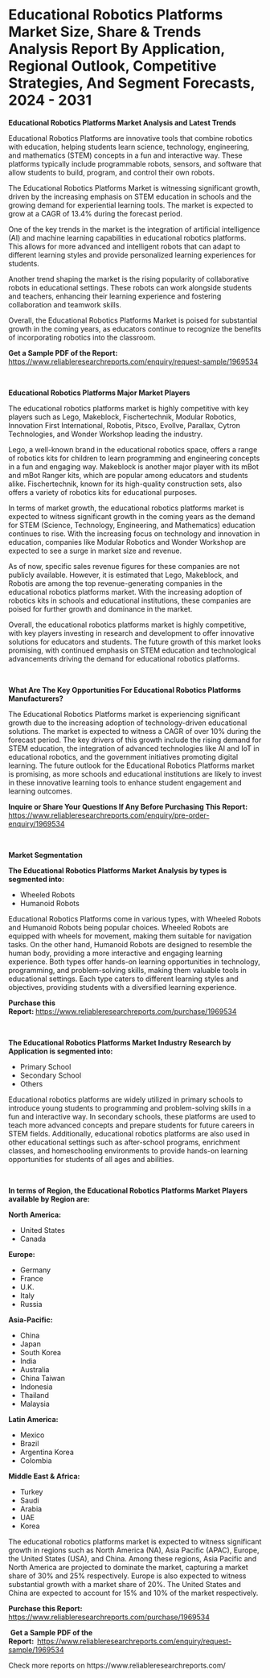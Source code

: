 <p><h1>Educational Robotics Platforms Market Size, Share & Trends Analysis Report By Application, Regional Outlook, Competitive Strategies, And Segment Forecasts, 2024 - 2031</h1></p><p><strong>Educational Robotics Platforms Market Analysis and Latest Trends</strong></p>
<p><p>Educational Robotics Platforms are innovative tools that combine robotics with education, helping students learn science, technology, engineering, and mathematics (STEM) concepts in a fun and interactive way. These platforms typically include programmable robots, sensors, and software that allow students to build, program, and control their own robots.</p><p>The Educational Robotics Platforms Market is witnessing significant growth, driven by the increasing emphasis on STEM education in schools and the growing demand for experiential learning tools. The market is expected to grow at a CAGR of 13.4% during the forecast period.</p><p>One of the key trends in the market is the integration of artificial intelligence (AI) and machine learning capabilities in educational robotics platforms. This allows for more advanced and intelligent robots that can adapt to different learning styles and provide personalized learning experiences for students.</p><p>Another trend shaping the market is the rising popularity of collaborative robots in educational settings. These robots can work alongside students and teachers, enhancing their learning experience and fostering collaboration and teamwork skills.</p><p>Overall, the Educational Robotics Platforms Market is poised for substantial growth in the coming years, as educators continue to recognize the benefits of incorporating robotics into the classroom.</p></p>
<p><strong>Get a Sample PDF of the Report:&nbsp;</strong> <a href="https://www.reliableresearchreports.com/enquiry/request-sample/1969534">https://www.reliableresearchreports.com/enquiry/request-sample/1969534</a></p>
<p>&nbsp;</p>
<p><strong>Educational Robotics Platforms Major Market Players</strong></p>
<p><p>The educational robotics platforms market is highly competitive with key players such as Lego, Makeblock, Fischertechnik, Modular Robotics, Innovation First International, Robotis, Pitsco, Evollve, Parallax, Cytron Technologies, and Wonder Workshop leading the industry. </p><p>Lego, a well-known brand in the educational robotics space, offers a range of robotics kits for children to learn programming and engineering concepts in a fun and engaging way. Makeblock is another major player with its mBot and mBot Ranger kits, which are popular among educators and students alike. Fischertechnik, known for its high-quality construction sets, also offers a variety of robotics kits for educational purposes.</p><p>In terms of market growth, the educational robotics platforms market is expected to witness significant growth in the coming years as the demand for STEM (Science, Technology, Engineering, and Mathematics) education continues to rise. With the increasing focus on technology and innovation in education, companies like Modular Robotics and Wonder Workshop are expected to see a surge in market size and revenue.</p><p>As of now, specific sales revenue figures for these companies are not publicly available. However, it is estimated that Lego, Makeblock, and Robotis are among the top revenue-generating companies in the educational robotics platforms market. With the increasing adoption of robotics kits in schools and educational institutions, these companies are poised for further growth and dominance in the market.</p><p>Overall, the educational robotics platforms market is highly competitive, with key players investing in research and development to offer innovative solutions for educators and students. The future growth of this market looks promising, with continued emphasis on STEM education and technological advancements driving the demand for educational robotics platforms.</p></p>
<p>&nbsp;</p>
<p><strong>What Are The Key Opportunities For Educational Robotics Platforms Manufacturers?</strong></p>
<p><p>The Educational Robotics Platforms market is experiencing significant growth due to the increasing adoption of technology-driven educational solutions. The market is expected to witness a CAGR of over 10% during the forecast period. The key drivers of this growth include the rising demand for STEM education, the integration of advanced technologies like AI and IoT in educational robotics, and the government initiatives promoting digital learning. The future outlook for the Educational Robotics Platforms market is promising, as more schools and educational institutions are likely to invest in these innovative learning tools to enhance student engagement and learning outcomes.</p></p>
<p><strong>Inquire or Share Your Questions If Any Before Purchasing This Report:</strong> <a href="https://www.reliableresearchreports.com/enquiry/pre-order-enquiry/1969534">https://www.reliableresearchreports.com/enquiry/pre-order-enquiry/1969534</a></p>
<p>&nbsp;</p>
<p><strong>Market Segmentation</strong></p>
<p><strong>The Educational Robotics Platforms Market Analysis by types is segmented into:</strong></p>
<p><ul><li>Wheeled Robots</li><li>Humanoid Robots</li></ul></p>
<p><p>Educational Robotics Platforms come in various types, with Wheeled Robots and Humanoid Robots being popular choices. Wheeled Robots are equipped with wheels for movement, making them suitable for navigation tasks. On the other hand, Humanoid Robots are designed to resemble the human body, providing a more interactive and engaging learning experience. Both types offer hands-on learning opportunities in technology, programming, and problem-solving skills, making them valuable tools in educational settings. Each type caters to different learning styles and objectives, providing students with a diversified learning experience.</p></p>
<p><strong>Purchase this Report:&nbsp;</strong><a href="https://www.reliableresearchreports.com/purchase/1969534">https://www.reliableresearchreports.com/purchase/1969534</a></p>
<p>&nbsp;</p>
<p><strong>The Educational Robotics Platforms Market Industry Research by Application is segmented into:</strong></p>
<p><ul><li>Primary School</li><li>Secondary School</li><li>Others</li></ul></p>
<p><p>Educational robotics platforms are widely utilized in primary schools to introduce young students to programming and problem-solving skills in a fun and interactive way. In secondary schools, these platforms are used to teach more advanced concepts and prepare students for future careers in STEM fields. Additionally, educational robotics platforms are also used in other educational settings such as after-school programs, enrichment classes, and homeschooling environments to provide hands-on learning opportunities for students of all ages and abilities.</p></p>
<p>&nbsp;</p>
<p><strong>In terms of Region, the Educational Robotics Platforms Market Players available by Region are:</strong></p>
<p>
    <p> <strong> North America: </strong>
        <ul>
            <li>United States</li>
            <li>Canada</li>
        </ul>
        </p> 
    <p> <strong> Europe: </strong>
        <ul>
            <li>Germany</li>
            <li>France</li>
            <li>U.K.</li>
            <li>Italy</li>
            <li>Russia</li>
        </ul>
        </p> 
    <p> <strong> Asia-Pacific: </strong>
        <ul>
            <li>China</li>
            <li>Japan</li>
            <li>South Korea</li>
            <li>India</li>
            <li>Australia</li>
            <li>China Taiwan</li>
            <li>Indonesia</li>
            <li>Thailand</li>
            <li>Malaysia</li>
        </ul>
        </p> 
    <p> <strong> Latin America: </strong>
        <ul>
            <li>Mexico</li>
            <li>Brazil</li>
            <li>Argentina Korea</li>
            <li>Colombia</li>
        </ul>
        </p> 
    <p> <strong> Middle East & Africa: </strong>
        <ul>
            <li>Turkey</li>
            <li>Saudi</li>
            <li>Arabia</li>
            <li>UAE</li>
            <li>Korea</li>
        </ul>
    </p>
    </p>
<p><p>The educational robotics platforms market is expected to witness significant growth in regions such as North America (NA), Asia Pacific (APAC), Europe, the United States (USA), and China. Among these regions, Asia Pacific and North America are projected to dominate the market, capturing a market share of 30% and 25% respectively. Europe is also expected to witness substantial growth with a market share of 20%. The United States and China are expected to account for 15% and 10% of the market respectively.</p></p>
<p><strong>Purchase this Report: </strong><a href="https://www.reliableresearchreports.com/purchase/1969534">https://www.reliableresearchreports.com/purchase/1969534</a></p>
<p>&nbsp;<strong>Get a Sample PDF of the Report:&nbsp;&nbsp;</strong><a href="https://www.reliableresearchreports.com/enquiry/request-sample/1969534">https://www.reliableresearchreports.com/enquiry/request-sample/1969534</a></p>
<p><strong></strong></p>
<p>Check more reports on https://www.reliableresearchreports.com/</p>